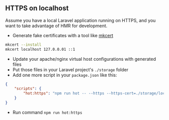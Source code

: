 ## HTTPS on localhost

Assume you have a local Laravel application running on HTTPS, and you want to take advantage of HMR for development.

* Generate fake certificates with a tool like [mkcert](https://github.com/FiloSottile/mkcert)

```bash
mkcert --install
mkcert localhost 127.0.0.01 ::1
```

* Update your apache/nginx virtual host configurations with generated files
* Put those files in your Laravel project's `./storage` folder
* Add one more script in your `package.json` like this:

```json
{
    "scripts": {
        "hot:https": "npm run hot -- --https --https-cert=./storage/localhost.pem --https-key=./storage/localhost-key.pem"
    }
}
```

* Run command `npm run hot:https`
